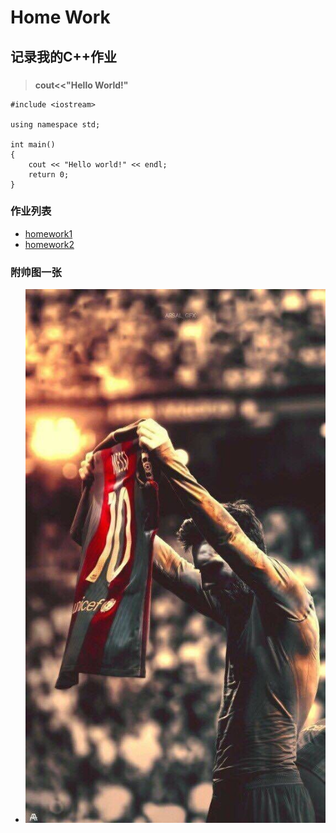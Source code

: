 # **Home Work**
## **记录我的C++作业**
###  
>**cout<<"Hello World!"**
```
#include <iostream>

using namespace std;

int main()
{
    cout << "Hello world!" << endl;
    return 0;
}
```
### **作业列表**
- [homework1](https://github.com/littleFlyDog/home-work/blob/main/homeworkfile/homework1.cpp)
- [homework2](https://github.com/littleFlyDog/home-work/blob/main/homeworkfile/homework2.cpp)
### **附帅图一张**
- ![](https://github.com/littleFlyDog/home-work/blob/main/pictures/Barcelona.jpg)
